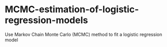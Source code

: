 # MCMC-estimation-of-logistic-regression-models
Use Markov Chain Monte Carlo (MCMC) method to fit a logistic regression model
